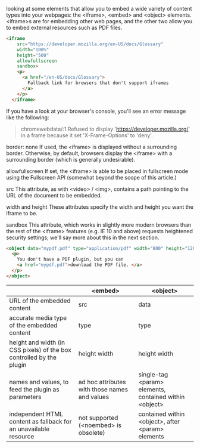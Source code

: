 looking at some elements that allow you to embed a wide variety of content types into your webpages: the \<iframe>, \<embed> and \<object> elements. \<iframe>s are for embedding other web pages, and the other two allow you to embed external resources such as PDF files.

```html
<iframe
    src="https://developer.mozilla.org/en-US/docs/Glossary"
    width="100%"
    height="500"
    allowfullscreen
    sandbox>
    <p>
      <a href="/en-US/docs/Glossary">
        Fallback link for browsers that don't support iframes
      </a>
    </p>
  </iframe>
```
If you have a look at your browser's console, you'll see an error message like the following:

>chromewebdata/:1 Refused to display 'https://developer.mozilla.org/' in a frame because it set 'X-Frame-Options' to 'deny'.

border: none
If used, the \<iframe> is displayed without a surrounding border. Otherwise, by default, browsers display the \<iframe> with a surrounding border (which is generally undesirable).

allowfullscreen
If set, the \<iframe> is able to be placed in fullscreen mode using the Fullscreen API (somewhat beyond the scope of this article.)

src
This attribute, as with \<video> /  \<img>, contains a path pointing to the URL of the document to be embedded.

width and height
These attributes specify the width and height you want the iframe to be.

sandbox
This attribute, which works in slightly more modern browsers than the rest of the \<iframe> features (e.g. IE 10 and above) requests heightened security settings; we'll say more about this in the next section.


```html 
<object data="mypdf.pdf" type="application/pdf" width="800" height="1200">
  <p>
    You don't have a PDF plugin, but you can
    <a href="mypdf.pdf">download the PDF file. </a>
  </p>
</object>
```
|   |\<embed>|\<object>|
|---|-------|--------|
|URL of the embedded content|src|data|
|accurate media type of the embedded content|type|type
|height and width (in CSS pixels) of the box controlled by the plugin|height width|height width
|names and values, to feed the plugin as parameters	|ad hoc attributes with those names and values|single-tag \<param> elements, contained within \<object>
|independent HTML content as fallback for an unavailable resource|not supported (\<noembed> is obsolete)|contained within \<object>, after \<param> elements